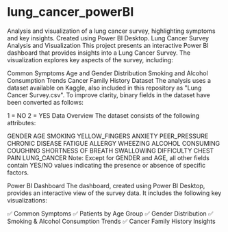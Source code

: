 # lung_cancer_powerBI
Analysis and visualization of a lung cancer survey, highlighting symptoms and key insights. Created using Power BI Desktop.
Lung Cancer Survey Analysis and Visualization
This project presents an interactive Power BI dashboard that provides insights into a Lung Cancer Survey. The visualization explores key aspects of the survey, including:

Common Symptoms
Age and Gender Distribution
Smoking and Alcohol Consumption Trends
Cancer Family History
Dataset
The analysis uses a dataset available on Kaggle, also included in this repository as "Lung Cancer Survey.csv".
To improve clarity, binary fields in the dataset have been converted as follows:

1 = NO
2 = YES
Data Overview
The dataset consists of the following attributes:

GENDER
AGE
SMOKING
YELLOW_FINGERS
ANXIETY
PEER_PRESSURE
CHRONIC DISEASE
FATIGUE
ALLERGY
WHEEZING
ALCOHOL CONSUMING
COUGHING
SHORTNESS OF BREATH
SWALLOWING DIFFICULTY
CHEST PAIN
LUNG_CANCER
Note: Except for GENDER and AGE, all other fields contain YES/NO values indicating the presence or absence of specific factors.

Power BI Dashboard
The dashboard, created using Power BI Desktop, provides an interactive view of the survey data.
It includes the following key visualizations:

✅ Common Symptoms
✅ Patients by Age Group
✅ Gender Distribution
✅ Smoking & Alcohol Consumption Trends
✅ Cancer Family History Insights

